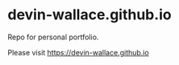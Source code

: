 # devin-wallace.github.io
Repo for personal portfolio. 

Please visit https://devin-wallace.github.io 
